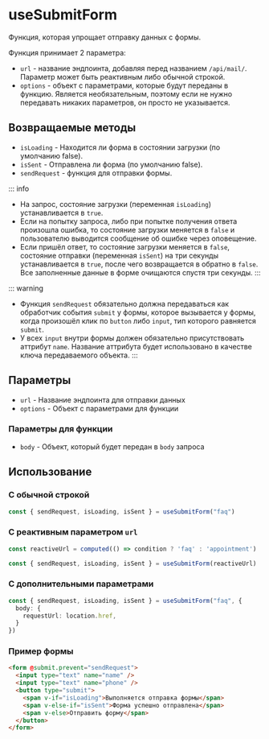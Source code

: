# useSubmitForm

Функция, которая упрощает отправку данных с формы.

Функция принимает 2 параметра:

- `url` - название эндпоинта, добавляя перед названием `/api/mail/`. Параметр может быть реактивным либо обычной строкой.
- `options` - объект с параметрами, которые будут переданы в функцию. Является необязательным, поэтому если не нужно передавать никаких параметров, он просто не указывается.

## Возвращаемые методы

- `isLoading` - Находится ли форма в состоянии загрузки (по умолчанию false).
- `isSent` - Отправлена ли форма (по умолчанию false).
- `sendRequest` - функция для отправки формы.

::: info

- На запрос, состояние загрузки (переменная `isLoading`) устанавливается в `true`.
- Если на попытку запроса, либо при попытке получения ответа произошла ошибка, то состояние загрузки меняется в `false` и пользователю выводится сообщение об ошибке через оповещение.
- Если пришёл ответ, то состояние загрузки меняется в `false`, состояние отправки (переменная `isSent`) на три секунды устанавливается в `true`, после чего возвращается в обратно в `false`. Все заполненные данные в форме очищаются спустя три секунды.
  :::

::: warning

- Функция `sendRequest` обязательно должна передаваться как обработчик события `submit` у формы, которое вызывается у формы, когда произошёл клик по `button` либо `input`, тип которого равняется `submit`.
- У всех `input` внутри формы должен обязательно присутствовать аттрибут `name`. Название аттрибута будет использовано в качестве ключа передаваемого объекта.
  :::

## Параметры

- `url` - Название эндпоинта для отправки данных
- `options` - Объект с параметрами для функции

### Параметры для функции

- `body` - Объект, который будет передан в `body` запроса

## Использование

### С обычной строкой

```ts
const { sendRequest, isLoading, isSent } = useSubmitForm("faq")
```

### С реактивным параметром `url`

```ts
const reactiveUrl = computed(() => condition ? 'faq' : 'appointment')

const { sendRequest, isLoading, isSent } = useSubmitForm(reactiveUrl)
```

### С дополнительными параметрами

```ts
const { sendRequest, isLoading, isSent } = useSubmitForm("faq", {
  body: {
    requestUrl: location.href,
  }
})
```

### Пример формы

```html
<form @submit.prevent="sendRequest">
  <input type="text" name="name" />
  <input type="text" name="phone" />
  <button type="submit">
    <span v-if="isLoading">Выполняется отправка формы</span>
    <span v-else-if="isSent">Форма успешно отправлена</span>
    <span v-else>Отправить форму</span>
  </button>
</form>
```

